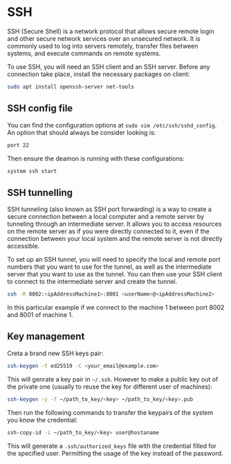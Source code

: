 # SSH

SSH (Secure Shell) is a network protocol that allows secure remote login and other secure network services over an unsecured network. It is commonly used to log into servers remotely, transfer files between systems, and execute commands on remote systems.

To use SSH, you will need an SSH client and an SSH server. Before
any connection take place, install the necessary packages on client:

```sh
sudo apt install openssh-server net-tools
```

## SSH config file

You can find the configuration options at ```sudo vim /etc/ssh/sshd_config```. An option that should always be consider looking is:

``` sh
port 22 
```

Then ensure the deamon is running with these configurations:

```sh
system ssh start
```

## SSH tunnelling

SSH tunneling (also known as SSH port forwarding) is a way to create a secure connection between a local computer and a remote server by tunneling through an intermediate server. It allows you to access resources on the remote server as if you were directly connected to it, even if the connection between your local system and the remote server is not directly accessible.

To set up an SSH tunnel, you will need to specify the local and remote port numbers that you want to use for the tunnel, as well as the intermediate server that you want to use as the tunnel. You can then use your SSH client to connect to the intermediate server and create the tunnel.

```sh
ssh -R 8002:<ipAddressMachine1>:8001 <userName>@<ipAddressMachine2>
```

In this particular example if we connect to the machine 1 between port 8002
and 8001 of machine 1.

## Key management

Creta a brand new SSH keys pair:

```sh
ssh-keygen -t ed25519 -C <your_email@example.com>
```
This will genrate a key pair in ```~/.ssh```. However to make a public 
key out of the private one (usually to reuse the key for different user of machines):

```sh
ssh-keygen -y -f ~/path_to_key/<key> ~/path_to_key/<key>.pub
```

Then run the following commands to transfer the keypairs of the system you know
the credential:

```sh
ssh-copy-id -i ~/path_to_key/<key> user@hostaname
```
This will generate a ```.ssh/authorized_keys``` file with the credential filled for
the specified user. Permitting the usage of the key instead of the password.

<!--  Script to show the footer   -->
<html>
<script
    src="https://code.jquery.com/jquery-3.3.1.js"
    integrity="sha256-2Kok7MbOyxpgUVvAk/HJ2jigOSYS2auK4Pfzbm7uH60="
    crossorigin="anonymous">
</script>
<script>
$(function(){
  $("#footer").load("../footers/footer.html");
});
</script>
<body>
<div id="footer"></div>
</body>
</html>
